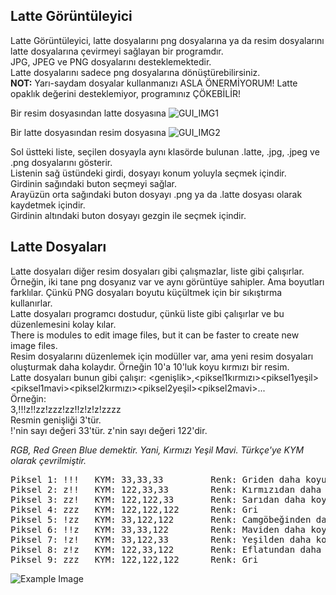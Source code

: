 ## Latte Görüntüleyici
Latte Görüntüleyici, latte dosyalarını png dosyalarına ya da resim dosyalarını latte dosyalarına çevirmeyi sağlayan bir programdır.  
JPG, JPEG ve PNG dosyalarını desteklemektedir.  
Latte dosyalarını sadece png dosyalarına dönüştürebilirsiniz.  
**NOT:** Yarı-saydam dosyalar kullanmanızı ASLA ÖNERMİYORUM! Latte opaklık değerini desteklemiyor, programınız ÇÖKEBİLİR!  

Bir resim dosyasından latte dosyasına
![GUI_IMG1](https://lh3.googleusercontent.com/PHXBvDtEQ3nZaxl6tJsvxcPKMIq5S5eUXl_cAT2gyYeuHjrWzxXgo0OW2WZ1kgy3dJO-vV7nn9YYOPAxj_GqWbzYbs3Tza-KHvaITczVHP0R8fGVAqfbPgTcSYsn6YWdyRFt9ROjY0ajMRsxxKqcBxtSCiR-bWk23njyHrPf3j3oNFxbWYodZwu0g-ZD62ykaR1gh9x4qNRmGc4WqK1Vo_tz3Wp521_7GrQl-q4PGM75ML9trUiMDavsioj8kVjJuhV_D-bZujCIBrHAtHbcHYH9MSEBDhypvxc48SwICrSulGqu2tNX-UmV0-u15c1FV8wjB2QGovyib_M_RZam9lo0nKEpWB3KNMzRhq0IyIYAk-2nGgb0HDZyjakuGWgNRsl0SuXOeEP4rmAoP00EdugeRfFPthKxJkET0FmnLt0iSSi8eIFHaogNpmzLkNoSQ3vdSqn2Xz-w137MUpBH8lVhxGaXyM9-tAuiT0MviHZNZy3R0CszrQsJe92l-bO7WGdhdxgf3VBZqCEOQZblifuLKyyi659_kgGweQhzIO4U-bUox_6XBYiSRewFh-fZ13nwana3pGbBc0ebk6QV4wBHJ921PhTDfdYTXVP4a9jn_tMx1U-_fDIEU29z8A7xLz2LrfCYVQsXrKhhBxgxNpTu4-G4TpBd4dtIFUQ-BD-Pmugu4rkX6TwsuSSFp3eQKxILOLr-Atkx2dmXf-7dmv4OdLUzxXN2esm6ewwVFGOC0Q88MTnB9AU=w800-h524-no?authuser=0)  
  
Bir latte dosyasından resim dosyasına
![GUI_IMG2](https://lh3.googleusercontent.com/zNRTL_He61DvxI_Nc9GyxirQTtSIBZiHUgrT5HLYTYINGPQ7o59D0KzdEpz6IbVfM5-hE8x7S6D-GwQ7gDCOgORSRkg1-DIQnPenw8-gDs4_ZDM9ZUjdMYuUDse2QBKg2q9sWSL0AmcL7PVCro9oClBOXbZGd0SviF_crppZJ8FFtZ_a9EKuQCC6yrqw6zmnbNxxE_xVmTuJWJgsOMw0gADOQKxFhVJAe_gnJhnszhN34Vt0n-bxrwJRP2FprAFydliF4cn7gMbt4TR5AMG6Tabl8Hy_RDx6msDEoCEHNzyMOkxOj0Yq6_tTLkW8qFX1hNhoD4TcpmjWeGgXsze3xQML9FEYTRAJqmDJb7yvxlgWiurrSCCfP6f19Ird1FCNPf75-uUgUgXgXSdlVKBEDNZMWJqkxOBdM5LKCk9XC_Ws09SsYmiVIec9by0rxQUtVkVjbYsBEZvQIaZNQEsxacpAFvPSwPl4VGKhpTFNISamLg4t4oE02oKGu8s9GxoUkX1ZRpsIxlXb20yIHuQRE2MqFXlnPPMl5ZL4Zv52HODVaDBlStZ-6-cN92Qv3SYYk1xmYb8f2GgCCZ9x9L5bRVxQZWO7G2GhPhozy2m49gmmhzvNS0GBcaahUCW-8w7nEAl4X0_VhWNxZyaRMP_T7JM9wSzoEpFContZZdhpMTge2okU09Gbn7c3GtxMgATJHEXqji_AfJQq63aC9jmXNF30QaxT5uuLxV--RgTNtifmrCPRd97dtQA=w800-h524-no?authuser=0)  
  
Sol üstteki liste, seçilen dosyayla aynı klasörde bulunan .latte, .jpg, .jpeg ve .png dosyalarını gösterir.  
Listenin sağ üstündeki girdi, dosyayı konum yoluyla seçmek içindir.  
Girdinin sağındaki buton seçmeyi sağlar.  
Arayüzün orta sağındaki buton dosyayı .png ya da .latte dosyası olarak kaydetmek içindir.  
Girdinin altındaki buton dosyayı gezgin ile seçmek içindir.  

## Latte Dosyaları
Latte dosyaları diğer resim dosyaları gibi çalışmazlar, liste gibi çalışırlar.  
Örneğin, iki tane png dosyanız var ve aynı görüntüye sahipler. Ama boyutları farklılar. Çünkü PNG dosyaları boyutu küçültmek için bir sıkıştırma kullanırlar.  
Latte dosyaları programcı dostudur, çünkü liste gibi çalışırlar ve bu düzenlemesini kolay kılar.  
There is modules to edit image files, but it can be faster to create new image files.  
Resim dosyalarını düzenlemek için modüller var, ama yeni resim dosyaları oluşturmak daha kolaydır. Örneğin 10'a 10'luk koyu kırmızı bir resim.  
Latte dosyaları bunun gibi çalışır: 
\<genişlik\>,\<piksel1kırmızı\>\<piksel1yeşil\>\<piksel1mavi\>\<piksel2kırmızı\>\<piksel2yeşil\>\<piksel2mavi\>...  
Örneğin:  
3,!!!z!!zz!zzz!zz!!z!z!z!zzzz  
Resmin genişliği 3'tür.  
!'nin sayı değeri 33'tür.
z'nin sayı değeri 122'dir.  
  
*RGB, Red Green Blue demektir. Yani, Kırmızı Yeşil Mavi. Türkçe'ye KYM olarak çevrilmiştir.*  
<pre>
Piksel 1: !!!   KYM: 33,33,33         Renk: Griden daha koyu  
Piksel 2: z!!   KYM: 122,33,33        Renk: Kırmızıdan daha koyu ve soluk  
Piksel 3: zz!   KYM: 122,122,33       Renk: Sarıdan daha koyu ve soluk  
Piksel 4: zzz   KYM: 122,122,122      Renk: Gri  
Piksel 5: !zz   KYM: 33,122,122       Renk: Camgöbeğinden daha koyu ve soluk  
Piksel 6: !!z   KYM: 33,33,122        Renk: Maviden daha koyu ve soluk  
Piksel 7: !z!   KYM: 33,122,33        Renk: Yeşilden daha koyu ve soluk  
Piksel 8: z!z   KYM: 122,33,122       Renk: Eflatundan daha koyu ve soluk  
Piksel 9: zzz   KYM: 122,122,122      Renk: Gri 
</pre>

![Example Image](https://lh3.googleusercontent.com/NGkjNiwy70aEq_PMHj_rGsI7U6ogWzW9GQnEbwh9smmVT-zs1lKpUACiBGJLC9DH-aGQMWNVV1up2SFmz81a2NAI8um-zz_QCgsq6sB6ClU3gjZLcSZaKDl_Uy4FBsz7ji2vGkQDvGmey4jA0NKs0HSCjz1gl59g-0mqR2V6EOT_PoceWyDbAu-UKoed1pMz5dTFRdNcpZ1VA32LaHEdhIHbePdN165b7O8Q6n0xVRvBhqrwAYMM5GJlfQCLl73yrJtS_f7Kq1LxzcOShp2zZU63U3zr09oYHhaciC7sjapDS6w6cha9cYmLNcxv-L-X0MEWB2gpr8pgcHPcHePglbK9DAm0Ec6crfl1RwcJBeqidkCq0cFWF-3CNT0OHHDWk5AMMdK541Rdm8hERLa0b6A83aE9bSqE1ewh2aaZGX0-I-jfVYRllZAkPbB04-ovHAw16brtGmyVtWNSvY75lSb_PQ6NkJdV9MdR0F10GtRAUCM_b5kiwWkMg2vdL9UbNvMMUJ3JU4ZzAi1bzp5VhZIGVE-k536ev3ssdGWfI80eTUhtiinqryXq07XKozJi5DA5cGh9_FU0XZVlMu-C6rvWm1BreV_KqWOfu9xXQxSeEOMpMMgUI5BQz8DqsBLz3NG10TeOlRJcYb-PDWiQgnJpR5HfTRYGcD9_phvOW3iRN9ZCXTwzKtht9Udp7sIno_gRX1TIRX5BA4qCYm5qM0UbHBaAiXZl1fNr8ge-LkkPS4n13NgQbBM=w500-h400-no?authuser=0)
